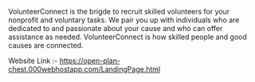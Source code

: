 VolunteerConnect is the brigde to recruit skilled volunteers for your nonprofit and voluntary tasks. We pair you up with individuals who are dedicated to and passionate about your cause and who can offer assistance as needed.
VolunteerConnect is how skilled people and good causes are connected.

Website Link :-
https://open-plan-chest.000webhostapp.com/LandingPage.html
